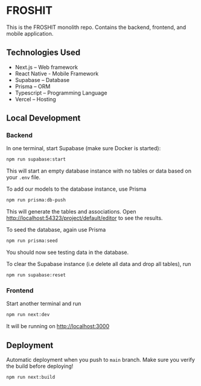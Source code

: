 # FROSHIT

This is the FROSHIT monolith repo. Contains the backend, frontend, and mobile application.

## Technologies Used

- Next.js – Web framework
- React Native - Mobile Framework
- Supabase – Database
- Prisma – ORM
- Typescript – Programming Language
- Vercel – Hosting

## Local Development

### Backend

In one terminal, start Supabase (make sure Docker is started):

```bash
npm run supabase:start
```

This will start an empty database instance with no tables or data based on your `.env` file.

To add our models to the database instance, use Prisma

```bash
npm run prisma:db-push
```

This will generate the tables and associations.
Open [http://localhost:54323/project/default/editor](http://localhost:54323/project/default/editor)
to see the results.

To seed the database, again use Prisma

```bash
npm run prisma:seed
```

You should now see testing data in the database.

To clear the Supabase instance (i.e delete all data and drop all tables), run

```bash
npm run supabase:reset
```

### Frontend

Start another terminal and run

```bash
npm run next:dev
```

It will be running on [http://localhost:3000](http://localhost:3000)

## Deployment

Automatic deployment when you push to `main` branch. Make sure you verify the build before deploying!

```bash
npm run next:build
```

